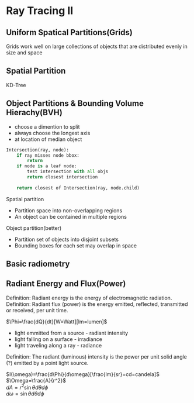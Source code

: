 # Ray Tracing II

## Uniform Spatical Partitions(Grids)

Grids work well on large collections of objects that are distributed evenly in size and space

## Spatial Partition

KD-Tree

## Object Partitions & Bounding Volume Hierachy(BVH)

- choose a dimention to split
- always choose the longest axis
- at location of median object

```python
Intersection(ray, node):
    if ray misses node bbox:
        return
    if node is a leaf node:
        test intersection with all objs
        return closest intersection
    
    return closest of Intersection(ray, node.child)
```

Spatial partition

- Partition space into non-overlapping regions
- An object can be contained in multiple regions

Object partition(better)

- Partition set of objects into disjoint subsets
- Bounding boxes for each set may overlap in space

## Basic radiometry

## Radiant Energy and Flux(Power)

Definition: Radiant energy is the energy of electromagnetic radiation.  
Definition: Radiant flux (power) is the energy emitted, reflected, transmitted or received, per unit time.

$\Phi=\frac{dQ}{dt}[W=Watt][lm=lumen]$

- light emmitted from a source - radiant intensity
- light falling on a surface - irradiance
- light traveling along a ray - radiance

Definition: The radiant (luminous) intensity is the power per unit
solid angle (?) emitted by a point light source.

$I(\omega)=\frac{d\Phi}{d\omega}[\frac{lm}{sr}=cd=candela]$  
$\Omega=\frac{A}{r^2}$  
$dA=r^2\sin\theta d\theta d\phi$  
$d\omega=\sin\theta d\theta d\phi$  

